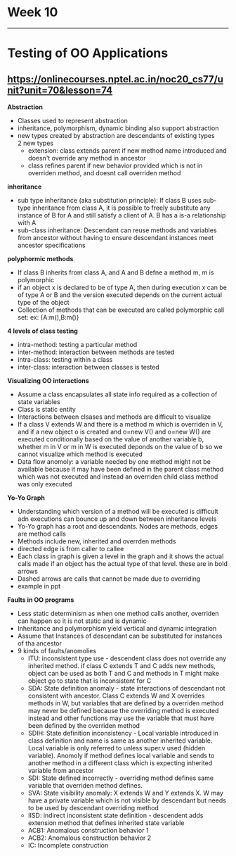 # Week 10 
-----------------------------------------------------------------
# Testing of OO Applications
https://onlinecourses.nptel.ac.in/noc20_cs77/unit?unit=70&lesson=74
-----------------------------------------------------------------

**Abstraction**
* Classes used to represent abstraction
* inheritance, polymorphism, dynamic binding also support abstraction
* new types created by abstraction are descendants of existing types  
  2 new types  
  * extension: class extends parent if new method name introduced and doesn't override any method in ancestor
  * class refines parent if new behavior provided which is not in overriden method, and doesnt call overriden method

**inheritance**
* sub type inheritance (aka substitution principle): If class B uses sub-type inheritance from class A, it is possible to freely substitute any instance of 
B for A and still satisfy a client of A. B has a is-a relationship with A
* sub-class inheritance: Descendant can reuse methods and variables from ancestor without having to ensure descendant instances meet ancestor specifications

**polyphormic methods**
* If class B inherits from class A, and A and B defne a method m, m is polymorphic
* if an object x is declared to be of type A, then during execution x can be of type A or B and the version executed depends on the current actual type of the object
* Collection of methods that can be executed are called polymorphic call set: ex: {A:m(),B:m()}

**4 levels of class testing**
* intra-method: testing a particular method
* inter-method: interaction between methods are tested
* intra-class: testing within a class
* inter-class: interaction between classes is tested

**Visualizing OO interactions**
* Assume a class encapsulates all state info required as a collection of state variables  
* Class is static entity  
* Interactions between clsases and methods are difficult to visualize  
* If a class V extends W and there is a method m which is overriden in V, and if a new object o is created and o=new V() and o=new W() are executed conditionally based on the value of another variable b, whether m in V or m in W is executed deponds on the value of b so we cannot visualize which method is executed  
* Data flow anomoly: a variable needed by one method might not be available because it may have been defined in the parent class method which was not executed and instead an overriden child class method was only executed  
  
**Yo-Yo Graph**  
* Understanding which version of a method will be executed is difficult adn executions can bounce up and down between inheritance levels  
* Yo-Yo graph has a root and descendants. Nodes are methods, edges are method calls  
* Methods include new, inherited and overrden methods  
* directed edge is from caller to callee  
* Each class in graph is given a level in the graph and it shows the actual calls made if an object has the actual type of that level. these are in bold arrows  
* Dashed arrows are calls that cannot be made due to overriding  
* example in ppt  
  
**Faults in OO programs**  
* Less static determinism as when one method calls another, overriden can happen so it is not static and is dynamic  
* Inheritance and polymorphism yield vertical and dynamic integration  
* Assume that Instances of descendant can be substituted for instances of tha ancestor  
* 9 kinds of faults/anomolies  
  * ITU: inconsistent type use - descendent class does not override any inherited method. if class C extends T and C adds new methods, object can be used as both T and C and methods in T might make object go to state that is inconsistent for C  
  * SDA: State definition anomaly - state interactions of descendant not consistent with ancestor. Class C extends W and X overrides methods in W, but variables that are defined by a overriden method may never be defined because the overriding method is executed instead and other functions may use the variable that must have been defined by the overriden method  
  * SDIH: State definition inconsistency - Local variable introduced in class definition and name is same as another inherited variable. Local variable is only referred to unless super.v used (hidden variable). Anomoly if method defines local variable and sends to another method in a different class which is expecting inherited variable from ancestor  
  * SDI: State defined incorrectly - overriding method defines same variable that overriden method defines.  
  * SVA: State visibility anomaly: X extends W and Y extends X. W may have a private variable which is not visible by descendant but needs to be used by descendant overriding method  
  * IISD: indirect inconsistent state definition - descendent adds extension method that defines inherited state variable  
  * ACB1: Anomalous construction behavior 1  
  * ACB2: Anomalous construction behavior 2  
  * IC: Incomplete construction


